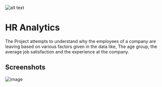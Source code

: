 
![alt text](https://ineuron.ai/images/ineuron-logo.png)

# HR Analytics

The Project attempts to understand why the employees of a company are leaving based on various factors given in the data like, The age group, the average job satisfaction and the experience at the company.

## Screenshots

![image](https://user-images.githubusercontent.com/73067054/192224725-930766a0-0b2b-4efa-82b0-e59c17ac5758.png)